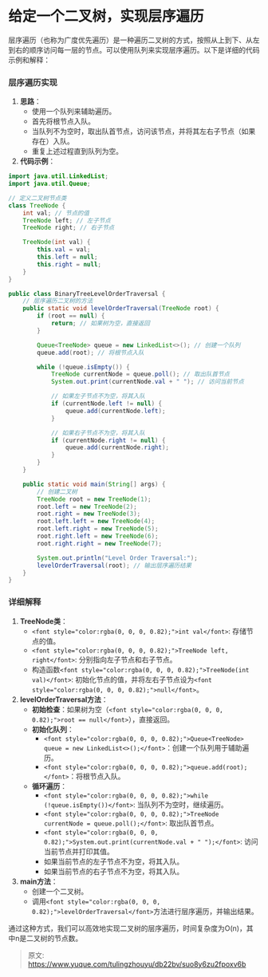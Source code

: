 # 给定一个二叉树，实现层序遍历

<font style="color:rgba(0, 0, 0, 0.82);">层序遍历（也称为广度优先遍历）是一种遍历二叉树的方式，按照从上到下、从左到右的顺序访问每一层的节点。可以使用队列来实现层序遍历。以下是详细的代码示例和解释：</font>

### <font style="color:rgba(0, 0, 0, 0.82);">层序遍历实现</font>
1. **<font style="color:rgba(0, 0, 0, 0.82);">思路</font>**<font style="color:rgba(0, 0, 0, 0.82);">：</font>
    - <font style="color:rgba(0, 0, 0, 0.82);">使用一个队列来辅助遍历。</font>
    - <font style="color:rgba(0, 0, 0, 0.82);">首先将根节点入队。</font>
    - <font style="color:rgba(0, 0, 0, 0.82);">当队列不为空时，取出队首节点，访问该节点，并将其左右子节点（如果存在）入队。</font>
    - <font style="color:rgba(0, 0, 0, 0.82);">重复上述过程直到队列为空。</font>
2. **<font style="color:rgba(0, 0, 0, 0.82);">代码示例</font>**<font style="color:rgba(0, 0, 0, 0.82);">：</font>

```java
import java.util.LinkedList;  
import java.util.Queue;  

// 定义二叉树节点类  
class TreeNode {  
    int val; // 节点的值  
    TreeNode left; // 左子节点  
    TreeNode right; // 右子节点  

    TreeNode(int val) {  
        this.val = val;  
        this.left = null;  
        this.right = null;  
    }  
}  

public class BinaryTreeLevelOrderTraversal {  
    // 层序遍历二叉树的方法  
    public static void levelOrderTraversal(TreeNode root) {  
        if (root == null) {  
            return; // 如果树为空，直接返回  
        }  

        Queue<TreeNode> queue = new LinkedList<>(); // 创建一个队列  
        queue.add(root); // 将根节点入队  

        while (!queue.isEmpty()) {  
            TreeNode currentNode = queue.poll(); // 取出队首节点  
            System.out.print(currentNode.val + " "); // 访问当前节点  

            // 如果左子节点不为空，将其入队  
            if (currentNode.left != null) {  
                queue.add(currentNode.left);  
            }  

            // 如果右子节点不为空，将其入队  
            if (currentNode.right != null) {  
                queue.add(currentNode.right);  
            }  
        }  
    }  

    public static void main(String[] args) {  
        // 创建二叉树  
        TreeNode root = new TreeNode(1);  
        root.left = new TreeNode(2);  
        root.right = new TreeNode(3);  
        root.left.left = new TreeNode(4);  
        root.left.right = new TreeNode(5);  
        root.right.left = new TreeNode(6);  
        root.right.right = new TreeNode(7);  

        System.out.println("Level Order Traversal:");  
        levelOrderTraversal(root); // 输出层序遍历结果  
    }  
}
```

### <font style="color:rgba(0, 0, 0, 0.82);">详细解释</font>
1. **<font style="color:rgba(0, 0, 0, 0.82);">TreeNode类</font>**<font style="color:rgba(0, 0, 0, 0.82);">：</font>
    - `<font style="color:rgba(0, 0, 0, 0.82);">int val</font>`<font style="color:rgba(0, 0, 0, 0.82);">: 存储节点的值。</font>
    - `<font style="color:rgba(0, 0, 0, 0.82);">TreeNode left, right</font>`<font style="color:rgba(0, 0, 0, 0.82);">: 分别指向左子节点和右子节点。</font>
    - <font style="color:rgba(0, 0, 0, 0.82);">构造函数</font>`<font style="color:rgba(0, 0, 0, 0.82);">TreeNode(int val)</font>`<font style="color:rgba(0, 0, 0, 0.82);">: 初始化节点的值，并将左右子节点设为</font>`<font style="color:rgba(0, 0, 0, 0.82);">null</font>`<font style="color:rgba(0, 0, 0, 0.82);">。</font>
2. **<font style="color:rgba(0, 0, 0, 0.82);">levelOrderTraversal方法</font>**<font style="color:rgba(0, 0, 0, 0.82);">：</font>
    - **<font style="color:rgba(0, 0, 0, 0.82);">初始检查</font>**<font style="color:rgba(0, 0, 0, 0.82);">：如果树为空（</font>`<font style="color:rgba(0, 0, 0, 0.82);">root == null</font>`<font style="color:rgba(0, 0, 0, 0.82);">），直接返回。</font>
    - **<font style="color:rgba(0, 0, 0, 0.82);">初始化队列</font>**<font style="color:rgba(0, 0, 0, 0.82);">：</font>
        * `<font style="color:rgba(0, 0, 0, 0.82);">Queue<TreeNode> queue = new LinkedList<>();</font>`<font style="color:rgba(0, 0, 0, 0.82);">：创建一个队列用于辅助遍历。</font>
        * `<font style="color:rgba(0, 0, 0, 0.82);">queue.add(root);</font>`<font style="color:rgba(0, 0, 0, 0.82);">：将根节点入队。</font>
    - **<font style="color:rgba(0, 0, 0, 0.82);">循环遍历</font>**<font style="color:rgba(0, 0, 0, 0.82);">：</font>
        * `<font style="color:rgba(0, 0, 0, 0.82);">while (!queue.isEmpty())</font>`<font style="color:rgba(0, 0, 0, 0.82);">: 当队列不为空时，继续遍历。</font>
        * `<font style="color:rgba(0, 0, 0, 0.82);">TreeNode currentNode = queue.poll();</font>`<font style="color:rgba(0, 0, 0, 0.82);">: 取出队首节点。</font>
        * `<font style="color:rgba(0, 0, 0, 0.82);">System.out.print(currentNode.val + " ");</font>`<font style="color:rgba(0, 0, 0, 0.82);">: 访问当前节点并打印其值。</font>
        * <font style="color:rgba(0, 0, 0, 0.82);">如果当前节点的左子节点不为空，将其入队。</font>
        * <font style="color:rgba(0, 0, 0, 0.82);">如果当前节点的右子节点不为空，将其入队。</font>
3. **<font style="color:rgba(0, 0, 0, 0.82);">main方法</font>**<font style="color:rgba(0, 0, 0, 0.82);">：</font>
    - <font style="color:rgba(0, 0, 0, 0.82);">创建一个二叉树。</font>
    - <font style="color:rgba(0, 0, 0, 0.82);">调用</font>`<font style="color:rgba(0, 0, 0, 0.82);">levelOrderTraversal</font>`<font style="color:rgba(0, 0, 0, 0.82);">方法进行层序遍历，并输出结果。</font>

<font style="color:rgba(0, 0, 0, 0.82);">通过这种方式，我们可以高效地实现二叉树的层序遍历，时间复杂度为O(n)，其中n是二叉树的节点数。</font>



> 原文: <https://www.yuque.com/tulingzhouyu/db22bv/suo8y6zu2fpoxv6b>